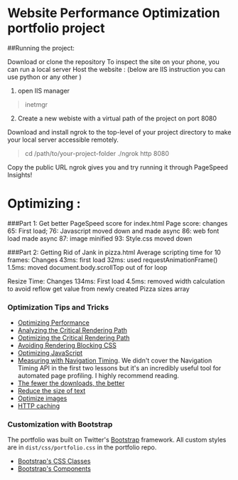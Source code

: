 Website Performance Optimization portfolio project
===================================================

##Running the project:

Download or clone the repository
To inspect the site on your phone, you can run a local server
Host the website : (below are IIS instruction you can use python or any other  )
1. open IIS manager 
> inetmgr

2. Create a new webiste with a virtual path of the project on port 8080

Download and install ngrok to the top-level of your project directory to make your local server accessible remotely.
>   cd /path/to/your-project-folder
>   ./ngrok http 8080

Copy the public URL ngrok gives you and try running it through PageSpeed Insights! 

Optimizing :
==========
###Part 1: Get better PageSpeed score for index.html
Page score: changes
65: First load;
76: Javascript moved down and made async
86: web font load made async
87: image minified
93: Style.css moved down

###Part 2: Getting Rid of Jank in pizza.html
Average scripting time for 10 frames: Changes
43ms:  first load
32ms: used requestAnimationFrame()
1.5ms: moved document.body.scrollTop  out of for loop

Resize Time: Changes
134ms: First load
4.5ms: removed width calculation to avoid reflow get value from newly created Pizza sizes array


### Optimization Tips and Tricks
* [Optimizing Performance](https://developers.google.com/web/fundamentals/performance/ "web performance")
* [Analyzing the Critical Rendering Path](https://developers.google.com/web/fundamentals/performance/critical-rendering-path/analyzing-crp.html "analyzing crp")
* [Optimizing the Critical Rendering Path](https://developers.google.com/web/fundamentals/performance/critical-rendering-path/optimizing-critical-rendering-path.html "optimize the crp!")
* [Avoiding Rendering Blocking CSS](https://developers.google.com/web/fundamentals/performance/critical-rendering-path/render-blocking-css.html "render blocking css")
* [Optimizing JavaScript](https://developers.google.com/web/fundamentals/performance/critical-rendering-path/adding-interactivity-with-javascript.html "javascript")
* [Measuring with Navigation Timing](https://developers.google.com/web/fundamentals/performance/critical-rendering-path/measure-crp.html "nav timing api"). We didn't cover the Navigation Timing API in the first two lessons but it's an incredibly useful tool for automated page profiling. I highly recommend reading.
* <a href="https://developers.google.com/web/fundamentals/performance/optimizing-content-efficiency/eliminate-downloads.html">The fewer the downloads, the better</a>
* <a href="https://developers.google.com/web/fundamentals/performance/optimizing-content-efficiency/optimize-encoding-and-transfer.html">Reduce the size of text</a>
* <a href="https://developers.google.com/web/fundamentals/performance/optimizing-content-efficiency/image-optimization.html">Optimize images</a>
* <a href="https://developers.google.com/web/fundamentals/performance/optimizing-content-efficiency/http-caching.html">HTTP caching</a>

### Customization with Bootstrap
The portfolio was built on Twitter's <a href="http://getbootstrap.com/">Bootstrap</a> framework. All custom styles are in `dist/css/portfolio.css` in the portfolio repo.

* <a href="http://getbootstrap.com/css/">Bootstrap's CSS Classes</a>
* <a href="http://getbootstrap.com/components/">Bootstrap's Components</a>
